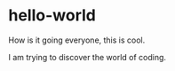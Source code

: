 # hello-world
How is it going everyone, this is cool.

I am trying to discover the world of coding.
